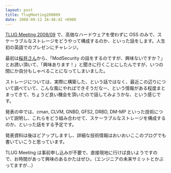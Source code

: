 ```yaml
---
layout: post
title: TlugMeeting200809
date: 2008-09-12 16:48:42 +0900
---
```



[TLUG Meeting 2008/09](http://www.tlug.jp/wiki/Meetings:2008:09) で、高価なハードウェアを使わずに OSS のみで、スケーラブルなストレージをどうやって構成するのか、といった話をします。人生初の英語でのプレゼンにチャレンジ。

最初は[桜井さん](http://trombik.mine.nu/~cherry/w/)から、「ModSecurity の話をするのですが、興味ないですか？」とお誘い頂いて、「興味あります！」と聞きに行くことにしたんですが、いつの間にか自分もしゃべることになってしまいました。

ストレージについては、実際に構築した、という話ではなく、最近この辺りについて調べていて、こんな風にやればできそうだなー、という情報がある程度まとまってきて、ちょうど良い機会を頂いたので話してみようかな、という感じです。

発表の中では、cman, CLVM, GNBD, GFS2, DRBD, DM-MP といった技術について説明し、これらをどう組み合わせて、スケーラブルなストレージを構成するのか、といった話をする予定です。

発表資料は後ほどアップしますし、詳細な技術情報はおいおいここのブログでも書いていこうと思っています。

TLUG Meeting は事前申し込みが不要で、直接現地に行けば良いようですので、お時間があって興味のあるかたはぜひ。（エンジニアの未来サミットとかぶってますが…）
